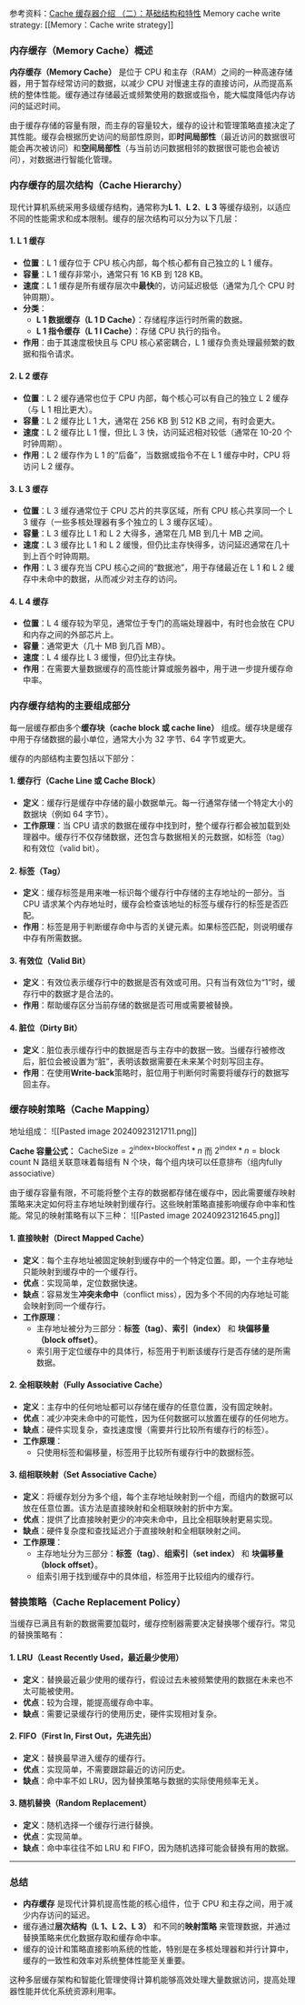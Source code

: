 参考资料：[Cache 缓存器介绍 （二）：基础结构和特性](https://zhuanlan.zhihu.com/p/343870184)
Memory cache write strategy: [[Memory：Cache write strategy]]
### 内存缓存（Memory Cache）概述

**内存缓存（Memory Cache）** 是位于 CPU 和主存（RAM）之间的一种高速存储器，用于暂存经常访问的数据，以减少 CPU 对慢速主存的直接访问，从而提高系统的整体性能。缓存通过存储最近或频繁使用的数据或指令，能大幅度降低内存访问的延迟时间。

由于缓存存储的容量有限，而主存的容量较大，缓存的设计和管理策略直接决定了其性能。缓存会根据历史访问的局部性原则，即**时间局部性**（最近访问的数据很可能会再次被访问）和**空间局部性**（与当前访问数据相邻的数据很可能也会被访问），对数据进行智能化管理。

### 内存缓存的层次结构（Cache Hierarchy）

现代计算机系统采用多级缓存结构，通常称为**L 1**、**L 2**、**L 3** 等缓存级别，以适应不同的性能需求和成本限制。缓存的层次结构可以分为以下几层：

#### 1. **L 1 缓存**
- **位置**：L 1 缓存位于 CPU 核心内部，每个核心都有自己独立的 L 1 缓存。
- **容量**：L 1 缓存非常小，通常只有 16 KB 到 128 KB。
- **速度**：L 1 缓存是所有缓存层次中**最快**的，访问延迟极低（通常为几个 CPU 时钟周期）。
- **分类**：
  - **L 1 数据缓存（L 1 D Cache）**：存储程序运行时所需的数据。
  - **L 1 指令缓存（L 1 I Cache）**：存储 CPU 执行的指令。
- **作用**：由于其速度极快且与 CPU 核心紧密耦合，L 1 缓存负责处理最频繁的数据和指令请求。

#### 2. **L 2 缓存**
- **位置**：L 2 缓存通常也位于 CPU 内部，每个核心可以有自己的独立 L 2 缓存（与 L 1 相比更大）。
- **容量**：L 2 缓存比 L 1 大，通常在 256 KB 到 512 KB 之间，有时会更大。
- **速度**：L 2 缓存比 L 1 慢，但比 L 3 快，访问延迟相对较低（通常在 10-20 个时钟周期）。
- **作用**：L 2 缓存作为 L 1 的“后备”，当数据或指令不在 L 1 缓存中时，CPU 将访问 L 2 缓存。

#### 3. **L 3 缓存**
- **位置**：L 3 缓存通常位于 CPU 芯片的共享区域，所有 CPU 核心共享同一个 L 3 缓存（一些多核处理器有多个独立的 L 3 缓存区域）。
- **容量**：L 3 缓存比 L 1 和 L 2 大得多，通常在几 MB 到几十 MB 之间。
- **速度**：L 3 缓存比 L 1 和 L 2 缓慢，但仍比主存快得多，访问延迟通常在几十到上百个时钟周期。
- **作用**：L 3 缓存充当 CPU 核心之间的“数据池”，用于存储最近在 L 1 和 L 2 缓存中未命中的数据，从而减少对主存的访问。

#### 4. **L 4 缓存**
- **位置**：L 4 缓存较为罕见，通常位于专门的高端处理器中，有时也会放在 CPU 和内存之间的外部芯片上。
- **容量**：通常更大（几十 MB 到几百 MB）。
- **速度**：L 4 缓存比 L 3 缓慢，但仍比主存快。
- **作用**：在需要大量数据缓存的高性能计算或服务器中，用于进一步提升缓存命中率。

### 内存缓存结构的主要组成部分

每一层缓存都由多个**缓存块（cache block 或 cache line）** 组成。缓存块是缓存中用于存储数据的最小单位，通常大小为 32 字节、64 字节或更大。

缓存的内部结构主要包括以下部分：

#### 1. **缓存行（Cache Line 或 Cache Block）**
- **定义**：缓存行是缓存中存储的最小数据单元。每一行通常存储一个特定大小的数据块（例如 64 字节）。
- **工作原理**：当 CPU 请求的数据在缓存中找到时，整个缓存行都会被加载到处理器中。缓存行不仅存储数据，还包含与数据相关的元数据，如标签（tag）和有效位（valid bit）。

#### 2. **标签（Tag）**
- **定义**：缓存标签是用来唯一标识每个缓存行中存储的主存地址的一部分。当 CPU 请求某个内存地址时，缓存会检查该地址的标签与缓存行的标签是否匹配。
- **作用**：标签是用于判断缓存命中与否的关键元素。如果标签匹配，则说明缓存中存有所需数据。

#### 3. **有效位（Valid Bit）**
- **定义**：有效位表示缓存行中的数据是否有效或可用。只有当有效位为“1”时，缓存行中的数据才是合法的。
- **作用**：帮助缓存区分当前存储的数据是否可用或需要被替换。

#### 4. **脏位（Dirty Bit）**
- **定义**：脏位表示缓存行中的数据是否与主存中的数据一致。当缓存行被修改后，脏位会被设置为“脏”，表明该数据需要在未来某个时刻写回主存。
- **作用**：在使用**Write-back**策略时，脏位用于判断何时需要将缓存行的数据写回主存。

### 缓存映射策略（Cache Mapping）
地址组成：
![[Pasted image 20240923121711.png]]

**Cache 容量公式：** $\text{CacheSize}=2^{\text{index+blockoffest}} * n$
而 $2^{\text{index}} * n = {\text{block count}}$
N 路组关联意味着每组有 N 个块，每个组内块可以任意排布（组内fully associative）

由于缓存容量有限，不可能将整个主存的数据都存储在缓存中，因此需要缓存映射策略来决定如何将主存地址映射到缓存行。这些映射策略直接影响缓存命中率和性能。常见的映射策略有以下三种：
![[Pasted image 20240923121645.png]]
#### 1. **直接映射（Direct Mapped Cache）**
- **定义**：每个主存地址被固定映射到缓存中的一个特定位置。即，一个主存地址只能映射到缓存中的一个缓存行。
- **优点**：实现简单，定位数据快速。
- **缺点**：容易发生**冲突未命中**（conflict miss），因为多个不同的内存地址可能会映射到同一个缓存行。
- **工作原理**：
  - 主存地址被分为三部分：**标签（tag）**、**索引（index）** 和 **块偏移量（block offset）**。
  - 索引用于定位缓存中的具体行，标签用于判断该缓存行是否存储的是所需数据。

#### 2. **全相联映射（Fully Associative Cache）**
- **定义**：主存中的任何地址都可以存储在缓存的任意位置，没有固定映射。
- **优点**：减少冲突未命中的可能性，因为任何数据可以放置在缓存的任何地方。
- **缺点**：硬件实现复杂，查找速度慢（需要并行比较所有缓存行的标签）。
- **工作原理**：
  - 只使用标签和偏移量，标签用于比较所有缓存行中的数据标签。

#### 3. **组相联映射（Set Associative Cache）**
- **定义**：将缓存划分为多个组，每个主存地址映射到一个组，而组内的数据可以放在任意位置。该方法是直接映射和全相联映射的折中方案。
- **优点**：提供了比直接映射更少的冲突未命中，且比全相联映射更易实现。
- **缺点**：硬件复杂度和查找延迟介于直接映射和全相联映射之间。
- **工作原理**：
  - 主存地址分为三部分：**标签（tag）**、**组索引（set index）** 和 **块偏移量（block offset）**。
  - 组索引用于找到缓存中的具体组，标签用于比较组内的缓存行。

### 替换策略（Cache Replacement Policy）

当缓存已满且有新的数据需要加载时，缓存控制器需要决定替换哪个缓存行。常见的替换策略有：

#### 1. **LRU（Least Recently Used，最近最少使用）**
- **定义**：替换最近最少使用的缓存行，假设过去未被频繁使用的数据在未来也不太可能被使用。
- **优点**：较为合理，能提高缓存命中率。
- **缺点**：需要记录缓存行的使用历史，硬件实现相对复杂。

#### 2. **FIFO（First In, First Out，先进先出）**
- **定义**：替换最早进入缓存的缓存行。
- **优点**：实现简单，不需要跟踪最近的访问历史。
- **缺点**：命中率不如 LRU，因为替换策略与数据的实际使用频率无关。

#### 3. **随机替换（Random Replacement）**
- **定义**：随机选择一个缓存行进行替换。
- **优点**：实现简单。
- **缺点**：命中率往往不如 LRU 和 FIFO，因为随机选择可能会替换有用的数据。

---

### 总结

- **内存缓存** 是现代计算机提高性能的核心组件，位于 CPU 和主存之间，用于减少内存访问的延迟。
- 缓存通过**层次结构（L 1、L 2、L 3）** 和不同的**映射策略** 来管理数据，并通过替换策略来优化数据存取和缓存命中率。
- 缓存的设计和策略直接影响系统的性能，特别是在多核处理器和并行计算中，缓存的一致性和效率对系统整体性能至关重要。

这种多层缓存架构和智能化管理使得计算机能够高效处理大量数据访问，提高处理器性能并优化系统资源利用率。